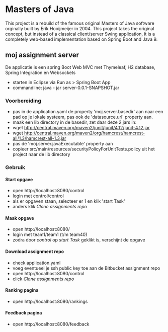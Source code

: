 # Masters of Java #

This project is a rebuild of the famous original Masters of Java software orginally built by Erik Hooijmeijer in 2004. 
This project takes the original concept, but instead of a classical client/server Swing application, it is a completely 
web-based implementation based on Spring Boot and Java 9.

## moj assignment server

De applicatie is een spring Boot Web MVC met Thymeleaf, H2 database, Spring Integration en Websockets

- starten in Eclipse via Run as > Spring Boot App
- commandline: java - jar server-0.0.1-SNAPSHOT.jar

### Voorbereiding

- pas in de application.yaml de property 'moj.server.basedir' aan naar een pad op je lokale systeem, pas ook de 'datasource.url' property aan.
- maak een lib directory in de basedir, zet daar deze 2 jars in:
- wget http://central.maven.org/maven2/junit/junit/4.12/junit-4.12.jar
- wget http://central.maven.org/maven2/org/hamcrest/hamcrest-all/1.3/hamcrest-all-1.3.jar
- pas de 'moj.server.javaExecutable' property aan
- copieer src/main/resources/securityPolicyForUnitTests.policy uit het project naar de lib directory

### Gebruik

#### Start opgave
- open http://localhost:8080/control
- login met control/control
- als er opgaven staan, selecteer er 1 en klik 'start Task'
- anders klik *Clone assignments repo*


#### Maak opgave
- open http://localhost:8080/
- login met team1/team1 (t/m team40)
- zodra door *control* op *start Task* geklikt is, verschijnt de opgave

#### Download assignment repo
- check application.yaml
- voeg eventueel je ssh public key toe aan de Bitbucket assignment repo
- open http://localhost:8080/control
- click *Clone assignments repo* 

#### Ranking pagina

- open http://localhost:8080/rankings

#### Feedback pagina
- open http://localhost:8080/feedback
